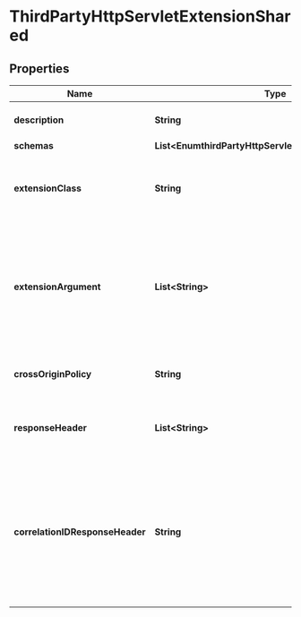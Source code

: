 

# ThirdPartyHttpServletExtensionShared


## Properties

| Name | Type | Description | Notes |
|------------ | ------------- | ------------- | -------------|
|**description** | **String** | A description for this HTTP Servlet Extension |  [optional] |
|**schemas** | **List&lt;EnumthirdPartyHttpServletExtensionSchemaUrn&gt;** |  |  |
|**extensionClass** | **String** | The fully-qualified name of the Java class providing the logic for the Third Party HTTP Servlet Extension. |  |
|**extensionArgument** | **List&lt;String&gt;** | The set of arguments used to customize the behavior for the Third Party HTTP Servlet Extension. Each configuration property should be given in the form &#39;name&#x3D;value&#39;. |  [optional] |
|**crossOriginPolicy** | **String** | The cross-origin request policy to use for the HTTP Servlet Extension. |  [optional] |
|**responseHeader** | **List&lt;String&gt;** | Specifies HTTP header fields and values added to response headers for all requests. |  [optional] |
|**correlationIDResponseHeader** | **String** | Specifies the name of the HTTP response header that will contain a correlation ID value. Example values are \&quot;Correlation-Id\&quot;, \&quot;X-Amzn-Trace-Id\&quot;, and \&quot;X-Request-Id\&quot;. |  [optional] |



